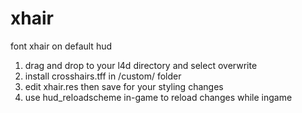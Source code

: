 # xhair
font xhair on default hud

1. drag and drop to your l4d directory and select overwrite
2. install crosshairs.tff in /custom/ folder
3. edit xhair.res then save for your styling changes
4. use hud_reloadscheme in-game to reload changes while ingame
